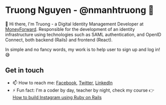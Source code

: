# Truong Nguyen - @nmanhtruong 🦁

👋 Hi there, I'm Truong - a Digital Identity Management Developer at [MoneyForward](http://corp.moneyforward.com/). Responsible for the development of an identity infrastructure using technologies such as SAML authentication, and OpenID Connect, both backend (Rails) and frontend (React). 

In simple and no fancy words, my work is to help user to sign up and log in! 😅

## Get in touch

- 📫 How to reach me: [Facebook](https://www.facebook.com/nmanhtruong), [Twitter](https://twitter.com/nmanhtruong), [LinkedIn](https://www.linkedin.com/in/nmanhtruong/)
- ⚡ Fun fact: I'm a coder by day, teacher by night, check my course 👉 [How to build Instagram using Ruby on Rails](https://www.udemy.com/course/how-to-build-instagram-using-ruby-on-rails/?referralCode=35E17584E756F4D00BAA)


<!--
**truongnmt/truongnmt** is a ✨ _special_ ✨ repository because its `README.md` (this file) appears on your GitHub profile.

Here are some ideas to get you started:

- 🔭 I’m currently working on ...
- 🌱 I’m currently learning ...
- 👯 I’m looking to collaborate on ...
- 🤔 I’m looking for help with ...
- 💬 Ask me about ...
- 📫 How to reach me: ...
- 😄 Pronouns: ...
- ⚡ Fun fact: ...
-->
